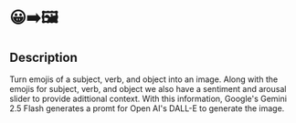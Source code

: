 
# 😀➡️🖼️

## Description

Turn emojis of a subject, verb, and object into an image. Along with the emojis for subject, verb, and object we also have a sentiment and arousal slider to provide adittional context. With this information, Google's Gemini 2.5 Flash generates a promt for Open AI's DALL-E to generate the image.
